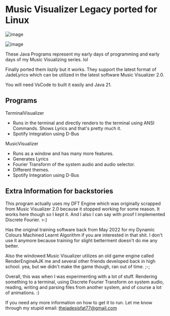 # Music Visualizer Legacy ported for Linux
![image](https://github.com/user-attachments/assets/29532d86-100e-41f2-9608-6c3d0b26f929)

![image](https://github.com/user-attachments/assets/4f240d84-32ee-416f-a524-d9663cd417fd)

These Java Programs represent my early days of programming and early days of my Music Visualizing series. lol

Finally ported them _lazily_ but it works. They support the latest format of JadeLyrics which can be utilized in the latest software Music Visualizer 2.0.

You will need VsCode to built it easily and Java 21.

## Programs
TerminalVisualizer 
 - Runs in the terminal and directly renders to the terminal using ANSI Commands. Shows Lyrics and that's pretty much it.
 - Spotify Integration using D-Bus

MusicVisualizer
 - Runs as a window and has many more features.
  - Generates Lyrics
  - Fourier Transform of the system audio and audio selector.
  - Different themes.
  - Spotify Integration using D-Bus


## Extra Information for backstories

This program actually uses my DFT Engine which was originally scrapped from Music Visualizer 2.0 because it stopped working for some reason. It works here though so I kept it. And I also I can say with proof I implemented Discrete Fourier. >:)

Has the original training software back from May 2022 for my Dynamic Colours Machined Learnt Algorithm if you are interested in that shit. I don't use it anymore because training for slight betterment doesn't do me any better. 

Also the windowed Music Visualizer utilizes an old game engine called RenderEngineAJK me and several other friends developed back in high school. yea, but we didn't make the game though, ran out of time. ;-;

Overall, this was when I was experimenting with a lot of stuff. Rendering something to a terminal, using Discrete Fourier Transform on system audio, reading, writing and parsing files from another system, and of course a lot of animations. :)


If you need any more information on how to get it to run. Let me know through my stupid email: thejadesisfat77@gmail.com
